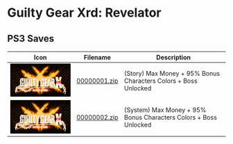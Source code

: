 # Guilty Gear Xrd: Revelator

## PS3 Saves

| Icon | Filename | Description |
|------|----------|-------------|
| ![Guilty Gear Xrd: Revelator](ICON0.PNG) | [00000001.zip](00000001.zip) | (Story) Max Money + 95% Bonus Characters Colors + Boss Unlocked |
| ![Guilty Gear Xrd: Revelator](ICON0.PNG) | [00000002.zip](00000002.zip) | (System) Max Money + 95% Bonus Characters Colors + Boss Unlocked |
